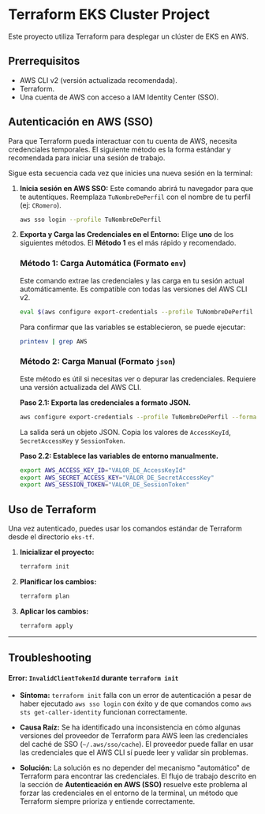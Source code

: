 # Terraform EKS Cluster Project

Este proyecto utiliza Terraform para desplegar un clúster de EKS en AWS.

## Prerrequisitos

* AWS CLI v2 (versión actualizada recomendada).
* Terraform.
* Una cuenta de AWS con acceso a IAM Identity Center (SSO).

## Autenticación en AWS (SSO)

Para que Terraform pueda interactuar con tu cuenta de AWS, necesita credenciales temporales. El siguiente método es la forma estándar y recomendada para iniciar una sesión de trabajo.

Sigue esta secuencia cada vez que inicies una nueva sesión en la terminal:

1.  **Inicia sesión en AWS SSO:**
    Este comando abrirá tu navegador para que te autentiques. Reemplaza `TuNombreDePerfil` con el nombre de tu perfil (ej: `CRomero`).
    ```bash
    aws sso login --profile TuNombreDePerfil
    ```

2.  **Exporta y Carga las Credenciales en el Entorno:**
    Elige **uno** de los siguientes métodos. El **Método 1** es el más rápido y recomendado.

    ### Método 1: Carga Automática (Formato `env`)
    Este comando extrae las credenciales y las carga en tu sesión actual automáticamente. Es compatible con todas las versiones del AWS CLI v2.
    ```bash
    eval $(aws configure export-credentials --profile TuNombreDePerfil --format env)
    ```
    Para confirmar que las variables se establecieron, se puede ejecutar:
    ```bash
    printenv | grep AWS
    ```

    ### Método 2: Carga Manual (Formato `json`)
    Este método es útil si necesitas ver o depurar las credenciales. Requiere una versión actualizada del AWS CLI.

    **Paso 2.1: Exporta las credenciales a formato JSON.**
    ```bash
    aws configure export-credentials --profile TuNombreDePerfil --format json
    ```
    La salida será un objeto JSON. Copia los valores de `AccessKeyId`, `SecretAccessKey` y `SessionToken`.

    **Paso 2.2: Establece las variables de entorno manualmente.**
    ```bash
    export AWS_ACCESS_KEY_ID="VALOR_DE_AccessKeyId"
    export AWS_SECRET_ACCESS_KEY="VALOR_DE_SecretAccessKey"
    export AWS_SESSION_TOKEN="VALOR_DE_SessionToken"
    ```

## Uso de Terraform

Una vez autenticado, puedes usar los comandos estándar de Terraform desde el directorio `eks-tf`.

1.  **Inicializar el proyecto:**
    ```bash
    terraform init
    ```

2.  **Planificar los cambios:**
    ```bash
    terraform plan
    ```

3.  **Aplicar los cambios:**
    ```bash
    terraform apply
    ```

---

## Troubleshooting

#### Error: `InvalidClientTokenId` durante `terraform init`

* **Síntoma:** `terraform init` falla con un error de autenticación a pesar de haber ejecutado `aws sso login` con éxito y de que comandos como `aws sts get-caller-identity` funcionan correctamente.

* **Causa Raíz:** Se ha identificado una inconsistencia en cómo algunas versiones del proveedor de Terraform para AWS leen las credenciales del caché de SSO (`~/.aws/sso/cache`). El proveedor puede fallar en usar las credenciales que el AWS CLI sí puede leer y validar sin problemas.

* **Solución:** La solución es no depender del mecanismo "automático" de Terraform para encontrar las credenciales. El flujo de trabajo descrito en la sección de **Autenticación en AWS (SSO)** resuelve este problema al forzar las credenciales en el entorno de la terminal, un método que Terraform siempre prioriza y entiende correctamente.